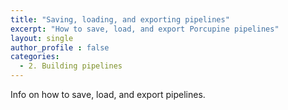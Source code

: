```yaml
---
title: "Saving, loading, and exporting pipelines"
excerpt: "How to save, load, and export Porcupine pipelines"
layout: single
author_profile : false
categories:
  - 2. Building pipelines
---
```


Info on how to save, load, and export pipelines.
